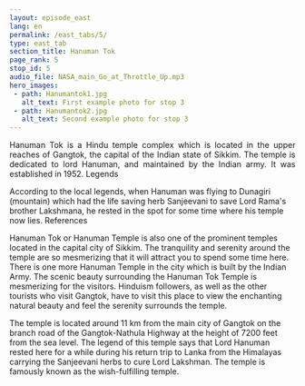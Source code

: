 ```yaml
---
layout: episode_east
lang: en
permalink: /east_tabs/5/
type: east_tab
section_title: Hanuman Tok
page_rank: 5
stop_id: 5
audio_file: NASA_main_Go_at_Throttle_Up.mp3
hero_images:
 - path: Hanumantok1.jpg
   alt_text: First example photo for stop 3
 - path: Hanumantok2.jpg
   alt_text: Second example photo for stop 3
---
```

<p style="text-align: justify;"> 
Hanuman Tok is a Hindu temple complex which is located in the upper reaches of Gangtok, the capital of the Indian state of Sikkim. The temple is dedicated to lord Hanuman, and maintained by the Indian army. It was established in 1952.
Legends

According to the local legends, when Hanuman was flying to Dunagiri (mountain) which had the life saving herb Sanjeevani to save Lord Rama's brother Lakshmana, he rested in the spot for some time where his temple now lies.
References

Hanuman Tok or Hanuman Temple is also one of the prominent temples located in the capital city of Sikkim. The tranquility and serenity around the temple are so mesmerizing that it will attract you to spend some time here. There is one more Hanuman Temple in the city which is built by the Indian Army. The scenic beauty surrounding the Hanuman Tok Temple is mesmerizing for the visitors. Hinduism followers, as well as the other tourists who visit Gangtok, have to visit this place to view the enchanting natural beauty and feel the serenity surrounds the temple.

The temple is located around 11 km from the main city of Gangtok on the branch road of the Gangtok-Nathula Highway at the height of 7200 feet from the sea level. The legend of this temple says that Lord Hanuman rested here for a while during his return trip to Lanka from the Himalayas carrying the Sanjeevani herbs to cure Lord Lakshman. The temple is famously known as the wish-fulfilling temple.</p>